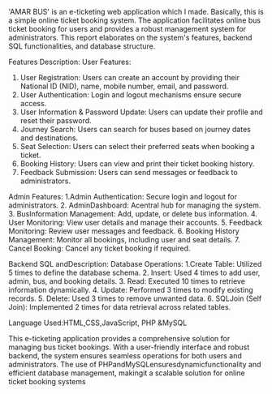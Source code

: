 'AMAR BUS' is an e-ticketing web application which I made. Basically, this is a simple online ticket booking system. The application facilitates online bus ticket booking for users and provides a robust management system for administrators. 
This report elaborates on the system's features, backend SQL functionalities, and database structure.

 Features Description:
 User Features:
 1. User Registration: Users can create an account by providing their
 National ID (NID), name, mobile number, email, and password.
 2. User Authentication: Login and logout mechanisms ensure secure
 access.
 3. User Information & Password Update: Users can update their profile and
 reset their password.
 4. Journey Search: Users can search for buses based on journey dates and
 destinations.
 5. Seat Selection: Users can select their preferred seats when booking a
 ticket.
 6. Booking History: Users can view and print their ticket booking history.
 7. Feedback Submission: Users can send messages or feedback to
 administrators.

 Admin Features:
 1.Admin Authentication: Secure login and logout for administrators.
 2. AdminDashboard: Acentral hub for managing the system.
 3. BusInformation Management: Add, update, or delete bus information.
 4. User Monitoring: View user details and manage their accounts.
 5. Feedback Monitoring: Review user messages and feedback.
 6. Booking History Management: Monitor all bookings, including user and
 seat details.
 7. Cancel Booking: Cancel any ticket booking if required.

Backend SQL andDescription:
Database Operations:
 1.Create Table: Utilized 5 times to define the database schema.
 2. Insert: Used 4 times to add user, admin, bus, and booking details.
 3. Read: Executed 10 times to retrieve information dynamically.
 4. Update: Performed 3 times to modify existing records.
 5. Delete: Used 3 times to remove unwanted data.
 6. SQLJoin (Self Join): Implemented 2 times for data retrieval across related
 tables.

Language Used:HTML,CSS,JavaScript, PHP &MySQL

This e-ticketing application provides a comprehensive solution for managing
 bus ticket bookings. With a user-friendly interface and robust backend, the
 system ensures seamless operations for both users and administrators. The use
 of PHPandMySQLensuresdynamicfunctionality and efficient database
 management, makingit a scalable solution for online ticket booking systems
